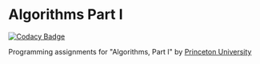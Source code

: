 # Algorithms Part I

[![Codacy Badge](https://api.codacy.com/project/badge/Grade/87137f166588406485e5eab665f2781f)](https://app.codacy.com/app/personalaccount/Algorithms-Part-1?utm_source=github.com&utm_medium=referral&utm_content=personalaccount/Algorithms-Part-1&utm_campaign=badger)

Programming assignments for "Algorithms, Part I" by [Princeton University](https://www.princeton.edu/)
